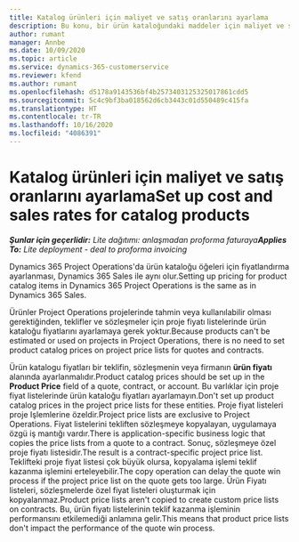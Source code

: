 ```yaml
---
title: Katalog ürünleri için maliyet ve satış oranlarını ayarlama
description: Bu konu, bir ürün kataloğundaki maddeler için maliyet ve satış oranlarının nasıl ayarlanacağı hakkında bilgi sağlar.
author: rumant
manager: Annbe
ms.date: 10/09/2020
ms.topic: article
ms.service: dynamics-365-customerservice
ms.reviewer: kfend
ms.author: rumant
ms.openlocfilehash: d5178a9143536bf4b2573403125325017861cdd5
ms.sourcegitcommit: 5c4c9bf3ba018562d6cb3443c01d550489c415fa
ms.translationtype: HT
ms.contentlocale: tr-TR
ms.lasthandoff: 10/16/2020
ms.locfileid: "4086391"
---
```

# <a name="set-up-cost-and-sales-rates-for-catalog-products"></a><span data-ttu-id="a9d29-103">Katalog ürünleri için maliyet ve satış oranlarını ayarlama</span><span class="sxs-lookup"><span data-stu-id="a9d29-103">Set up cost and sales rates for catalog products</span></span>

<span data-ttu-id="a9d29-104">_**Şunlar için geçerlidir:** Lite dağıtımı: anlaşmadan proforma faturaya_</span><span class="sxs-lookup"><span data-stu-id="a9d29-104">_**Applies To:** Lite deployment - deal to proforma invoicing_</span></span>


<span data-ttu-id="a9d29-105">Dynamics 365 Project Operations'da ürün kataloğu öğeleri için fiyatlandırma ayarlanması, Dynamics 365 Sales ile aynı olur.</span><span class="sxs-lookup"><span data-stu-id="a9d29-105">Setting up pricing for product catalog items in Dynamics 365 Project Operations is the same as in Dynamics 365 Sales.</span></span>

<span data-ttu-id="a9d29-106">Ürünler Project Operations projelerinde tahmin veya kullanılabilir olması gerektiğinden, teklifler ve sözleşmeler için proje fiyatı listelerinde ürün kataloğu fiyatlarını ayarlamaya gerek yoktur.</span><span class="sxs-lookup"><span data-stu-id="a9d29-106">Because products can't be estimated or used on projects in Project Operations, there is no need to set product catalog prices on project price lists for quotes and contracts.</span></span>

<span data-ttu-id="a9d29-107">Ürün katalogu fiyatları bir teklifin, sözleşmenin veya firmanın **ürün fiyatı** alanında ayarlanmalıdır.</span><span class="sxs-lookup"><span data-stu-id="a9d29-107">Product catalog prices should be set up in the **Product Price** field of a quote, contract, or account.</span></span> <span data-ttu-id="a9d29-108">Bu varlıklar için proje fiyat listelerinde ürün kataloğu fiyatları ayarlamayın.</span><span class="sxs-lookup"><span data-stu-id="a9d29-108">Don't set up product catalog prices in the project price lists for these entities.</span></span> <span data-ttu-id="a9d29-109">Proje fiyat listeleri proje Işlemlerine özeldir.</span><span class="sxs-lookup"><span data-stu-id="a9d29-109">Project price lists are exclusive to Project Operations.</span></span> <span data-ttu-id="a9d29-110">Fiyat listelerini tekliften sözleşmeye kopyalayan, uygulamaya özgü iş mantığı vardır.</span><span class="sxs-lookup"><span data-stu-id="a9d29-110">There is application-specific business logic that copies the price lists from a quote to a contract.</span></span> <span data-ttu-id="a9d29-111">Sonuç, sözleşmeye özel proje fiyatı listesidir.</span><span class="sxs-lookup"><span data-stu-id="a9d29-111">The result is a contract-specific project price list.</span></span> <span data-ttu-id="a9d29-112">Teklifteki proje fiyat listesi çok büyük olursa, kopyalama işlemi teklif kazanma işlemini erteleyebilir.</span><span class="sxs-lookup"><span data-stu-id="a9d29-112">The copy operation can delay the quote win process if the project price list on the quote gets too large.</span></span> <span data-ttu-id="a9d29-113">Ürün Fiyatı listeleri, sözleşmelerde özel fiyat listeleri oluşturmak için kopyalanmaz.</span><span class="sxs-lookup"><span data-stu-id="a9d29-113">Product price lists aren't copied to create custom price lists on contracts.</span></span> <span data-ttu-id="a9d29-114">Bu, ürün fiyatı listelerinin teklif kazanma işleminin performansını etkilemediği anlamına gelir.</span><span class="sxs-lookup"><span data-stu-id="a9d29-114">This means that product price lists don't impact the performance of the quote win process.</span></span>
